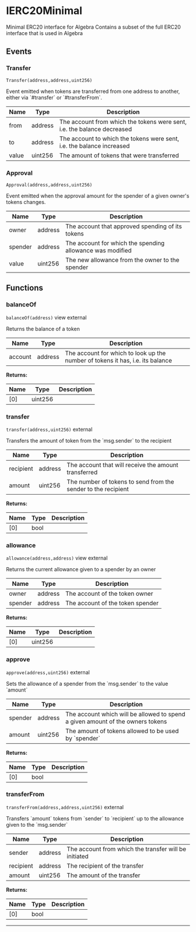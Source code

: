 

# IERC20Minimal

Minimal ERC20 interface for Algebra
Contains a subset of the full ERC20 interface that is used in Algebra


## Events
### Transfer


`Transfer(address,address,uint256)`  

Event emitted when tokens are transferred from one address to another, either via &#x60;#transfer&#x60; or &#x60;#transferFrom&#x60;.



| Name | Type | Description |
| ---- | ---- | ----------- |
| from | address | The account from which the tokens were sent, i.e. the balance decreased |
| to | address | The account to which the tokens were sent, i.e. the balance increased |
| value | uint256 | The amount of tokens that were transferred |


### Approval


`Approval(address,address,uint256)`  

Event emitted when the approval amount for the spender of a given owner&#x27;s tokens changes.



| Name | Type | Description |
| ---- | ---- | ----------- |
| owner | address | The account that approved spending of its tokens |
| spender | address | The account for which the spending allowance was modified |
| value | uint256 | The new allowance from the owner to the spender |




## Functions
### balanceOf


`balanceOf(address)` view external

Returns the balance of a token



| Name | Type | Description |
| ---- | ---- | ----------- |
| account | address | The account for which to look up the number of tokens it has, i.e. its balance |

**Returns:**

| Name | Type | Description |
| ---- | ---- | ----------- |
| [0] | uint256 |  |

### transfer


`transfer(address,uint256)`  external

Transfers the amount of token from the &#x60;msg.sender&#x60; to the recipient



| Name | Type | Description |
| ---- | ---- | ----------- |
| recipient | address | The account that will receive the amount transferred |
| amount | uint256 | The number of tokens to send from the sender to the recipient |

**Returns:**

| Name | Type | Description |
| ---- | ---- | ----------- |
| [0] | bool |  |

### allowance


`allowance(address,address)` view external

Returns the current allowance given to a spender by an owner



| Name | Type | Description |
| ---- | ---- | ----------- |
| owner | address | The account of the token owner |
| spender | address | The account of the token spender |

**Returns:**

| Name | Type | Description |
| ---- | ---- | ----------- |
| [0] | uint256 |  |

### approve


`approve(address,uint256)`  external

Sets the allowance of a spender from the &#x60;msg.sender&#x60; to the value &#x60;amount&#x60;



| Name | Type | Description |
| ---- | ---- | ----------- |
| spender | address | The account which will be allowed to spend a given amount of the owners tokens |
| amount | uint256 | The amount of tokens allowed to be used by &#x60;spender&#x60; |

**Returns:**

| Name | Type | Description |
| ---- | ---- | ----------- |
| [0] | bool |  |

### transferFrom


`transferFrom(address,address,uint256)`  external

Transfers &#x60;amount&#x60; tokens from &#x60;sender&#x60; to &#x60;recipient&#x60; up to the allowance given to the &#x60;msg.sender&#x60;



| Name | Type | Description |
| ---- | ---- | ----------- |
| sender | address | The account from which the transfer will be initiated |
| recipient | address | The recipient of the transfer |
| amount | uint256 | The amount of the transfer |

**Returns:**

| Name | Type | Description |
| ---- | ---- | ----------- |
| [0] | bool |  |



---



